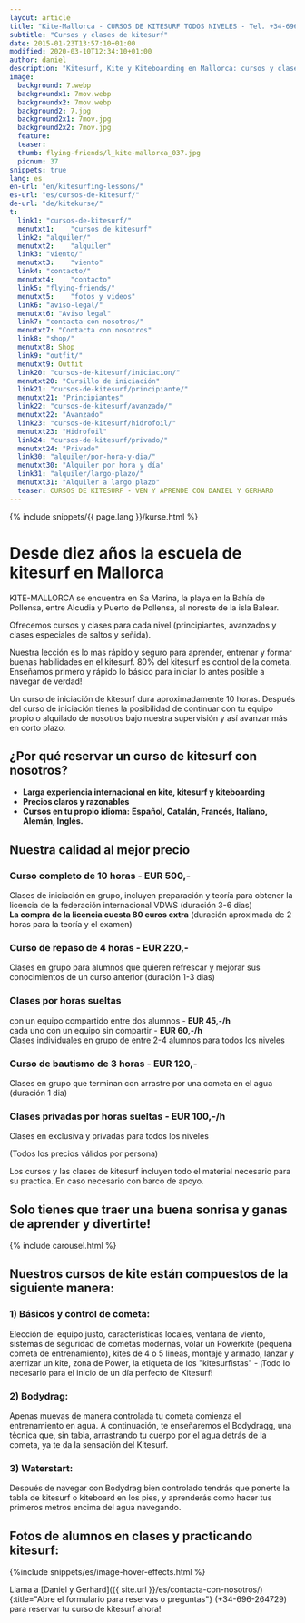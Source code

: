 ```yaml
---
layout: article
title: "Kite-Mallorca - CURSOS DE KITESURF TODOS NIVELES - Tel. +34-696-264729"
subtitle: "Cursos y clases de kitesurf"
date: 2015-01-23T13:57:10+01:00
modified: 2020-03-10T12:34:10+01:00
author: daniel
description: "Kitesurf, Kite y Kiteboarding en Mallorca: cursos y clases para todos los niveles en agua plana. Material incluido. Llama y reserva ya"
image:
  background: 7.webp
  backgroundx1: 7mov.webp
  backgroundx2: 7mov.webp
  background2: 7.jpg
  background2x1: 7mov.jpg
  background2x2: 7mov.jpg
  feature:
  teaser:
  thumb: flying-friends/l_kite-mallorca_037.jpg
  picnum: 37
snippets: true
lang: es
en-url: "en/kitesurfing-lessons/"
es-url: "es/cursos-de-kitesurf/"
de-url: "de/kitekurse/"
t:
  link1: "cursos-de-kitesurf/"
  menutxt1:    "cursos de kitesurf"
  link2: "alquiler/"
  menutxt2:    "alquiler"
  link3: "viento/"
  menutxt3:    "viento"
  link4: "contacto/"
  menutxt4:    "contacto"
  link5: "flying-friends/"
  menutxt5:    "fotos y videos"
  link6: "aviso-legal/"
  menutxt6: "Aviso legal"
  link7: "contacta-con-nosotros/"
  menutxt7: "Contacta con nosotros"
  link8: "shop/"
  menutxt8: Shop
  link9: "outfit/"
  menutxt9: Outfit
  link20: "cursos-de-kitesurf/iniciacion/"
  menutxt20: "Cursillo de iniciación"
  link21: "cursos-de-kitesurf/principiante/"
  menutxt21: "Principiantes"
  link22: "cursos-de-kitesurf/avanzado/"
  menutxt22: "Avanzado"
  link23: "cursos-de-kitesurf/hidrofoil/"
  menutxt23: "Hidrofoil"
  link24: "cursos-de-kitesurf/privado/"
  menutxt24: "Privado"
  link30: "alquiler/por-hora-y-dia/"
  menutxt30: "Alquiler por hora y día"
  link31: "alquiler/largo-plazo/"
  menutxt31: "Alquiler a largo plazo"
  teaser: CURSOS DE KITESURF - VEN Y APRENDE CON DANIEL Y GERHARD
---
```


{% include snippets/{{ page.lang }}/kurse.html %}
# Desde diez años la escuela de kitesurf en Mallorca
KITE-MALLORCA se encuentra en Sa Marina, la playa en la Bahía de Pollensa, entre Alcudia y Puerto de Pollensa, al noreste de la isla Balear.  

Ofrecemos cursos y clases para cada nivel (principiantes, avanzados y clases especiales de saltos y señida).  

Nuestra lección es lo mas rápido y seguro para aprender, entrenar y formar buenas habilidades en el kitesurf. 80% del kitesurf es control de la cometa. Enseñamos primero y rápido lo básico para iniciar lo antes posible a navegar de verdad!  

Un curso de iniciación de kitesurf dura aproximadamente 10 horas. Después del curso de iniciación tienes la posibilidad de continuar con tu equipo propio o alquilado de nosotros bajo nuestra supervisión y así avanzar más en corto plazo.  

## ¿Por qué reservar un curso de kitesurf con nosotros? ##
* **Larga experiencia internacional en kite, kitesurf y kiteboarding**
* **Precios claros y razonables**
* **Cursos en tu propio idioma:**
**Español, Catalán, Francés, Italiano, Alemán, Inglés.**

## Nuestra calidad al mejor precio  

### Curso completo de 10 horas - **EUR 500,-**  
Clases de iniciación en grupo, incluyen preparación y teoría para obtener la licencia de la federación internacional VDWS (duración 3-6 dias)  
**La compra de la licencia cuesta 80 euros extra**  (duración aproximada de 2 horas para la teoría y el examen)  

### Curso de repaso de 4 horas - **EUR 220,-**  
Clases en grupo para alumnos que quieren refrescar y mejorar sus conocimientos de un curso anterior (duración 1-3 dias)  

### Clases por horas sueltas  
con un equipo compartido entre dos alumnos - **EUR 45,-/h**  
cada uno con un equipo sin compartir - **EUR 60,-/h**  
Clases individuales en grupo de entre 2-4 alumnos para todos los niveles  

### Curso de bautismo de 3 horas - **EUR 120,-**  
Clases en grupo que terminan con arrastre por una cometa en el agua (duración 1 dia)  

### Clases privadas por horas sueltas - **EUR 100,-/h**  
Clases en exclusiva y privadas para todos los niveles  

(Todos los precios válidos por persona)  

Los cursos y las clases de kitesurf incluyen todo el material necesario para su practica. En caso necesario con barco de apoyo.  

## **Solo tienes que traer una buena sonrisa y ganas de aprender y divertirte!**  

{% include carousel.html %}  

## Nuestros cursos de kite están compuestos de la siguiente manera:  

### 1) Básicos y control de cometa:  
Elección del equipo justo, características locales, ventana de viento, sistemas de seguridad de cometas modernas, volar un Powerkite (pequeña cometa de entrenamiento), kites de 4 o 5 lineas, montaje y armado, lanzar y aterrizar un kite, zona de Power, la etiqueta de los "kitesurfistas" - ¡Todo lo necesario para el inicio de un día perfecto de Kitesurf!  

### 2) Bodydrag:  
Apenas muevas de manera controlada tu cometa comienza el entrenamiento en agua. A continuación, te enseñaremos el Bodydragg, una tècnica que, sin tabla, arrastrando tu cuerpo por el agua detrás de la cometa, ya te da la sensación del Kitesurf.  

### 3) Waterstart:  
Después de navegar con Bodydrag bien controlado tendrás que ponerte la tabla de kitesurf o kiteboard en los pies, y aprenderás como hacer tus primeros metros encima del agua navegando.  

## Fotos de alumnos en clases y practicando kitesurf:  

{%include snippets/es/image-hover-effects.html %}  

Llama a [Daniel y Gerhard]({{ site.url }}/es/contacta-con-nosotros/){:title="Abre el formulario para reservas o preguntas"} (+34-696-264729)  para reservar tu curso de kitesurf ahora!  
